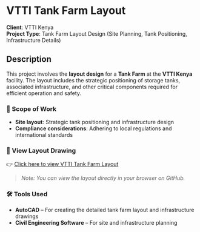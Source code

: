 # VTTI Tank Farm Layout

**Client**: VTTI Kenya  
**Project Type**: Tank Farm Layout Design (Site Planning, Tank Positioning, Infrastructure Details)

## Description

This project involves the **layout design** for a **Tank Farm** at the **VTTI Kenya** facility. The layout includes the strategic positioning of storage tanks, associated infrastructure, and other critical components required for efficient operation and safety.

### 🔧 Scope of Work
- **Site layout**: Strategic tank positioning and infrastructure design
- **Compliance considerations**: Adhering to local regulations and international standards

### 📂 View Layout Drawing

👉 [Click here to view VTTI Tank Farm Layout](https://github.com/Sam-Okuku/VTTI-Tank-Farm-Layout/blob/main/VTTI%20TANK%20FARM%20LAYOUT.pdf)

> *Note: You can view the layout directly in your browser on GitHub.*

### 🛠️ Tools Used
- **AutoCAD** – For creating the detailed tank farm layout and infrastructure drawings
- **Civil Engineering Software** – For site and infrastructure planning
